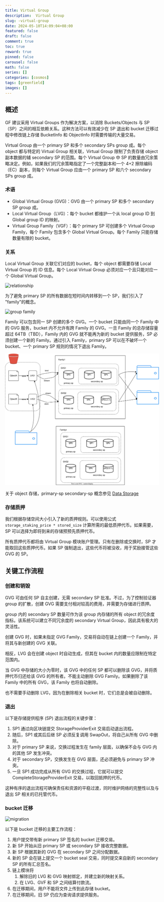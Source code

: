 ```yaml
---
title: Virtual Group
description:  Virtual Group
slug: -virtual-group
date: 2024-05-10T14:09:04+08:00
featured: false
draft: false
comment: true
toc: true
reward: true
pinned: false
carousel: false
math: false
series: []
categories: [cosmos]
tags: [greenfield]
images: []
---
```


## 概述

GF 建议采用 Virtual Groups 作为解决方案，以消除 Buckets/Objects 与 SP（SP）之间的相互依赖关系。这种方法可以有效减少在 SP 退出和 bucket 迁移过程中修改链上存储 BucketInfo 和 ObjectInfo 时需要传输的大量交易。

Virtual Group 由一个 primary SP 和多个 secondary SPs group 成。每个 object 都与特定的 Virtual Group 相关联，Virtual Group 限制了负责存储 object 副本数据的辅 secondary SP 的范围。每个 Virtual Group 中 SP 的数量由冗余策略决定。例如，如果我们的冗余策略指定了一个完整副本和一个 4+2 擦除编码（EC）副本，则每个 Virtual Group 应由一个 primary SP 和六个 secondary SPs group 成。

### 术语

+ Global Virtual Group (GVG)：GVG 由一个 primary SP 和多个 secondary SP group 成。
+ Local Virtual Group（LVG）：每个 bucket 都维护一个从 local group ID 到 Global group ID 的映射。
+ Virtual Group Family（VGF）：每个 primary SP 可创建多个 Virtual Group Family，每个 Family 包含多个 Global Virtual Group。每个 Family 只能存储数量有限的 bucket。

### 关系

Local Virtual Group 关联它们对应的 bucket，每个 object 都需要存储 Local Virtual Group 的 ID 信息。每个 Local Virtual Group 必须对应一个且只能对应一个 Global Virtual Group。

![relationship](https://docs.bnbchain.org/greenfield-docs/assets/images/12-Greenfield-VirtualGroup-c13cd82770cd4a47ffe2220ec7121683.png)

为了避免 primary SP 的所有数据在短时间内转移到一个 SP，我们引入了 "family"的概念。

![group family](https://docs.bnbchain.org/greenfield-docs/assets/images/13-Greenfield-VirtualGroupFamily-d195312db08ea552c5874f2edd25ec90.png)

Family 可以包含同一 SP 创建的多个 GVG。一个 bucket 只能由同一个 Family 中的 GVG 服务，bucket 内不允许有跨 Family 的 GVG。一旦 Family 的总存储容量超过 64TB（TBD），Family 内的 GVG 就不能再为新的 bucket 提供服务，SP 必须创建一个新的 Family。通过引入 Family，primary SP 可以在不破坏一个 bucket、一个 primary SP 规则的情况下退出 Family。

![family-relationship](image/relationship.drawio.svg)

关于 object 存储，primary-sp secondary-sp 概念参见 [Data Storage](https://docs.bnbchain.org/greenfield-docs/docs/guide/core-concept/data-storage/#primary-sp)

### 存储质押

我们根据存储空间大小引入了新的质押规则。可以使用公式 `storage_staking_price * stored_size` 计算所需的最低质押代币。如果需要，SP 可以选择为即将到来的存储预预先质押代币。

所有质押代币都将由 Virtual Group 模块账户管理。只有在删除或交换时，SP 才能取回这些质押代币。如果 SP 强制退出，这些代币将被没收，用于奖励接管这些 GVG 的 SP。

## 关键工作流程

### 创建和销毁

GVG 可由任何 SP 自主创建，无需 secondary SP 批准。不过，为了控制验证器 group 的扩散，创建 GVG 需要支付相对较高的费用，并需要为存储进行质押。

group 内的 secondary SP 数量可作为该 group 内存储的所有 object 的冗余度指标。该系统可以建立不同冗余度的 secondary  Virtual Group，因此具有极大的灵活性。

创建 GVG 时，如果未指定 GVG Family，交易将自动在链上创建一个 Family，并将其与新创建的 GVG 关联。

相反，LVG 会在创建 object 时自动生成，但其在 bucket 内的数量应限制在特定范围内。

当 GVG 中存储的大小为零时，该 GVG 中的任何 SP 都可以删除该 GVG，并将质押代币归还给该 GVG 的所有者。不能主动删除 GVG Family。如果删除了该 Family 中的所有 GVG，该 Family 也将自动删除。

也不需要手动删除 LVG，因为在删除相关 bucket 时，它们总是会被自动删除。

### 退出

以下是存储提供程序 (SP) 退出流程的关键步骤：

1. SP1 通过向区块链提交 StorageProviderExit 交易启动退出流程。
2. 随后，SP1 或其后后继 SP 必须反复调用 SwapOut，将自己从所有 GVG 中删除。
3. 对于 primary SP 来说，交换过程发生在 family 层面，以确保不会与 GVG 内的其他 SP 发生冲突。
4. 对于 secondary SP，交换发生在 GVG 层面，还必须避免与 primary SP 冲突。
5. 一旦 SP1 成功完成从所有 GVG 的交换过程，它就可以提交 CompleteStorageProviderExit 交易，以取回抵押的代币。

这种有序的退出流程可确保责任和资源的平稳过渡，同时维护网络的完整性以及与退出 SP 相关的已托管代币。

### bucket 迁移

![migration](https://docs.bnbchain.org/greenfield-docs/assets/images/14-Greenfield-Bucket-Migration-bb0d1def2411f12eae31bc91cfc57463.png)

以下是 bucket 迁移的主要工作流程：

1. 用户提交带有新 primary SP 签名的 bucket 迁移交易。
2. 新 SP 开始从旧 primary SP 或 secondary SP 接收完整数据。
3. 新 SP 根据其新的 GVG 在 secondary SP 之间分配数据。
4. 新的 SP 会在链上提交一个 bucket seal 交易，同时提交来自新的 secondary SP 的所有汇总签名。
5. 链上模块将
   1. 解除旧的 LVG 和 GVG 映射绑定，并建立新的映射关系。
   2. 在 LVG、GVF 和 SP 之间结算付款流。
6. 在迁移期间，用户不能将文件上传到此存储 bucket。
7. 在迁移期间，旧 SP 仍应为查询请求提供服务。
